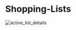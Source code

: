 # Shopping-Lists

![active_list_details](https://drive.google.com/open?id=1dhruxe-BHIFATcBIGnlo_egvlRdZUyux)
